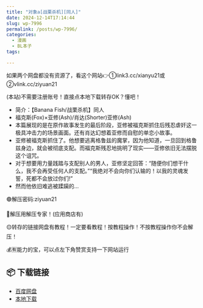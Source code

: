 ```yaml
---
title: "对象a[战栗杀机][同人]"
date: 2024-12-14T17:14:44
slug: wp-7996
permalink: /posts/wp-7996/
categories:
  - 漫画
  - BL本子
tags:

---
```


如果两个网盘都没有资源了，看这个网站👉①link3.cc/xianyu21或②vlink.cc/ziyuan21

(本站)不需要注册账号！直接点本地下载转存OK？懂吧！

*   简介：【Banana Fish/战栗杀机】同人
*   福克斯(Fox)×亚修(Ash)/肖达(Shorter)亚修(Ash)
*   本篇展现的是在原作故事发生的最后阶段，亚修被福克斯抓住后残忍虐奸这一极具冲击力的场景画面。还有肖达幻想着亚修而自慰的单恋小故事。
*   亚修被福克斯抓住了。他想要逃离格鲁兹的魔掌，因为他知道，一旦回到格鲁兹身边，就会被彻底支配。而福克斯残忍地挑明了现实——亚修依旧无法摆脱这个诅咒。
*   对于想要用力量践踏与支配别人的男人，亚修坚定回答：“随便你们想干什么，我不会再受任何人的支配。”“我绝对不会向你们认输的！以我的灵魂发誓，死都不会放过你们!”
*   然而他依旧难逃被蹂躏的…

🟢解压密码:ziyuan21

🔵解压用解压专家！(应用商店有)

🟡转存的链接网盘有教程！一定要看教程！按教程操作！不按教程操作你不会解压！

💰🈶能力的宝，可以点左下角赞赏支持一下网站运行

## 📦 下载链接
- [百度网盘](https://blziyuan21.com/pay-download/7996?key=4150fb72a9&down_id=0)
- [本地下载](https://blziyuan21.com/pay-download/7996?key=4150fb72a9&down_id=1)

